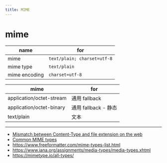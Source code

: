 ```yaml
---
title: MIME
---
```


# mime

| name          | for                         |
| ------------- | --------------------------- |
| mime          | `text/plain; charset=utf-8` |
| mime type     | `text/plain`                |
| mime encoding | `charset=utf-8`             |

| mime                     | for                  |
| ------------------------ | -------------------- |
| application/octet-stream | 通用 fallback        |
| application/octet-binary | 通用 fallback - 静态 |
| text/plain               | 文本                 |

---

- [Mismatch between Content-Type and file extension on the web](https://github.com/tc39/proposal-import-assertions/blob/master/content-type-vs-file-extension.md)
- [Common MIME types](https://developer.mozilla.org/en-US/docs/Web/HTTP/Basics_of_HTTP/MIME_types/Common_types)
- https://www.freeformatter.com/mime-types-list.html
- https://www.iana.org/assignments/media-types/media-types.xhtml
- https://mimetype.io/all-types/

